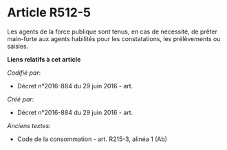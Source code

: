 # Article R512-5

Les agents de la force publique sont tenus, en cas de nécessité, de prêter main-forte aux agents habilités pour les
constatations, les prélèvements ou saisies.

**Liens relatifs à cet article**

_Codifié par_:

  - Décret n°2016-884 du 29 juin 2016 - art.

_Créé par_:

  - Décret n°2016-884 du 29 juin 2016 - art.

_Anciens textes_:

  - Code de la consommation - art. R215-3, alinéa 1 (Ab)
